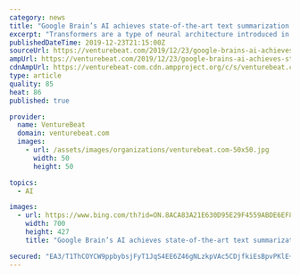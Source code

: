```yaml
---
category: news
title: "Google Brain’s AI achieves state-of-the-art text summarization performance"
excerpt: "Transformers are a type of neural architecture introduced in a paper coauthored by researchers at Google Brain, Google’s AI research division. As do all deep neural networks, they contain functions (neurons) arranged in interconnected layers that transmit signals from input data and slowly adjust the synaptic strength (weights) of each ..."
publishedDateTime: 2019-12-23T21:15:00Z
sourceUrl: https://venturebeat.com/2019/12/23/google-brains-ai-achieves-state-of-the-art-text-summarization-performance/
ampUrl: https://venturebeat.com/2019/12/23/google-brains-ai-achieves-state-of-the-art-text-summarization-performance/amp/
cdnAmpUrl: https://venturebeat-com.cdn.ampproject.org/c/s/venturebeat.com/2019/12/23/google-brains-ai-achieves-state-of-the-art-text-summarization-performance/amp/
type: article
quality: 85
heat: 86
published: true

provider:
  name: VentureBeat
  domain: venturebeat.com
  images:
    - url: /assets/images/organizations/venturebeat.com-50x50.jpg
      width: 50
      height: 50

topics:
  - AI

images:
  - url: https://www.bing.com/th?id=ON.8ACA83A21E630D95E29F4559ABDE6EF8
    width: 700
    height: 427
    title: "Google Brain’s AI achieves state-of-the-art text summarization performance"

secured: "EA3/T1ThCOYCW9ppbybsjFyT1JqS4EE6Z46gNLzkpVAc5CDjfkiEsBpvPKlE+1FVpqsdHUwa6W+lqQucqA46ZrHbuTCLN8ycWYJkEt8tl7cp0xJ1EH0MAM8P+0hJq3lrfa7r4hahjqhqC6g3pVk1/O/z97jR9SuL6MefBRsrNQZzesSC3UyQbIrrP2EFBgoqZMg8RRhC6jW2bElVKrwU2dobFUC3YoJxBeOXqL2l+TVbb6dlqoSXmEGZ2bz9v7Mjj5Wm3YOufdI5i8V48UqRXQ==;tfhDEqVPuOwgv3/Skv9rsw=="
---
```


